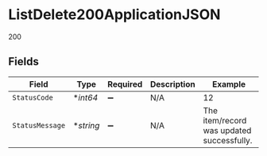 # ListDelete200ApplicationJSON

200


## Fields

| Field                                     | Type                                      | Required                                  | Description                               | Example                                   |
| ----------------------------------------- | ----------------------------------------- | ----------------------------------------- | ----------------------------------------- | ----------------------------------------- |
| `StatusCode`                              | **int64*                                  | :heavy_minus_sign:                        | N/A                                       | 12                                        |
| `StatusMessage`                           | **string*                                 | :heavy_minus_sign:                        | N/A                                       | The item/record was updated successfully. |